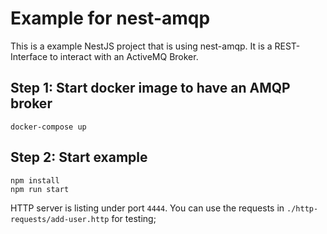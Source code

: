 # Example for nest-amqp

This is a example NestJS project that is using nest-amqp.
It is a REST-Interface to interact with an ActiveMQ Broker.

## Step 1: Start docker image to have an AMQP broker

```
docker-compose up
```

## Step 2: Start example

```
npm install
npm run start
```

HTTP server is listing under port `4444`.
You can use the requests in `./http-requests/add-user.http` for testing;
